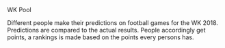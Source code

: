 WK Pool

Different people make their predictions on football games for the WK 2018. Predictions are compared to the actual results. People accordingly get points, a rankings is made based on the points every persons has. 
